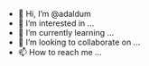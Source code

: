 - 👋 Hi, I’m @adaldum
- 👀 I’m interested in ...
- 🌱 I’m currently learning ...
- 💞️ I’m looking to collaborate on ...
- 📫 How to reach me ...

<!---
adaldum/adaldum is a ✨ special ✨ repository because its `README.md` (this file) appears on your GitHub profile.
You can click the Preview link to take a look at your changes.
--->
